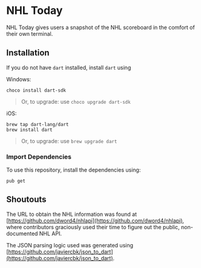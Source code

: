# NHL Today #
NHL Today gives users a snapshot of the NHL scoreboard in the comfort of their own terminal.

## Installation ##
If you do not have `dart` installed, install `dart` using 

Windows:
```
choco install dart-sdk
```

>Or, to upgrade: use `choco upgrade dart-sdk`


iOS:
```
brew tap dart-lang/dart
brew install dart
```

>Or, to upgrade: use `brew upgrade dart`

### Import Dependencies ###
To use this repository, install the dependencies using: 

```
pub get
```

## Shoutouts ##

The URL to obtain the NHL information was found at [https://github.com/dword4/nhlapi](https://github.com/dword4/nhlapi), where contributors
graciously used their time to figure out the public, non-documented NHL API. 

The JSON parsing logic used was generated using [https://github.com/javiercbk/json_to_dart](https://github.com/javiercbk/json_to_dart).